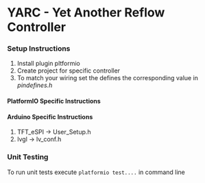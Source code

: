 # YARC - Yet Another Reflow Controller

### Setup Instructions

1. Install plugin pltformio
2. Create project for specific controller
3. To match your wiring set the defines the corresponding value in _pindefines.h_

#### PlatformIO Specific Instructions

#### Arduino Specific Instructions

1. TFT_eSPI -> User_Setup.h
2. lvgl -> lv_conf.h

### Unit Testing

To run unit tests execute `platformio test....` in command line
